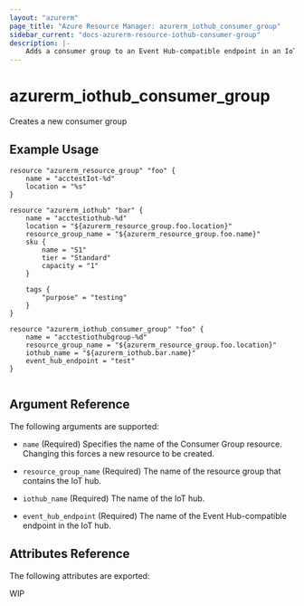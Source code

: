 ```yaml
---
layout: "azurerm"
page_title: "Azure Resource Manager: azurerm_iothub_consumer_group"
sidebar_current: "docs-azurerm-resource-iothub-consumer-group"
description: |-
    Adds a consumer group to an Event Hub-compatible endpoint in an IoT hub.
---
```


# azurerm\_iothub\_consumer\_group

Creates a new consumer group

## Example Usage

```hcl
resource "azurerm_resource_group" "foo" {
	name = "acctestIot-%d"
	location = "%s"
}

resource "azurerm_iothub" "bar" {
	name = "acctestiothub-%d"
	location = "${azurerm_resource_group.foo.location}"
	resource_group_name = "${azurerm_resource_group.foo.name}"
	sku {
		name = "S1"
		tier = "Standard"
		capacity = "1"
	}

	tags {
		"purpose" = "testing"
	}
}

resource "azurerm_iothub_consumer_group" "foo" {
	name = "acctestiothubgroup-%d"
	resource_group_name = "${azurerm_resource_group.foo.location}"
	iothub_name = "${azurerm_iothub.bar.name}"
	event_hub_endpoint = "test"
}


```

## Argument Reference

The following arguments are supported:

* `name` (Required) Specifies the name of the Consumer Group resource. Changing this forces a new resource to be created.

* `resource_group_name` (Required) The name of the resource group that contains the IoT hub.

* `iothub_name` (Required) The name of the IoT hub.

* `event_hub_endpoint` (Required) The name of the Event Hub-compatible endpoint in the IoT hub.

## Attributes Reference

The following attributes are exported:

WIP

